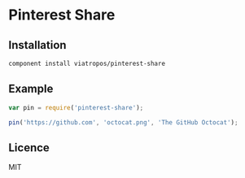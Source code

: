 # Pinterest Share

## Installation

```bash
component install viatropos/pinterest-share
```

## Example

```js
var pin = require('pinterest-share');

pin('https://github.com', 'octocat.png', 'The GitHub Octocat');
```

## Licence

MIT
